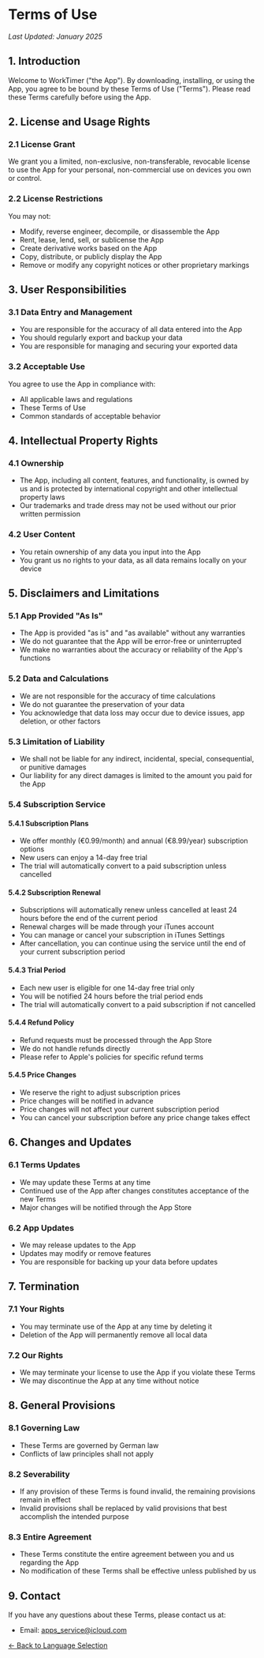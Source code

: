 # Terms of Use

*Last Updated: January 2025*

## 1. Introduction

Welcome to WorkTimer ("the App"). By downloading, installing, or using the App, you agree to be bound by these Terms of Use ("Terms"). Please read these Terms carefully before using the App.

## 2. License and Usage Rights

### 2.1 License Grant
We grant you a limited, non-exclusive, non-transferable, revocable license to use the App for your personal, non-commercial use on devices you own or control.

### 2.2 License Restrictions
You may not:
- Modify, reverse engineer, decompile, or disassemble the App
- Rent, lease, lend, sell, or sublicense the App
- Create derivative works based on the App
- Copy, distribute, or publicly display the App
- Remove or modify any copyright notices or other proprietary markings

## 3. User Responsibilities

### 3.1 Data Entry and Management
- You are responsible for the accuracy of all data entered into the App
- You should regularly export and backup your data
- You are responsible for managing and securing your exported data

### 3.2 Acceptable Use
You agree to use the App in compliance with:
- All applicable laws and regulations
- These Terms of Use
- Common standards of acceptable behavior

## 4. Intellectual Property Rights

### 4.1 Ownership
- The App, including all content, features, and functionality, is owned by us and is protected by international copyright and other intellectual property laws
- Our trademarks and trade dress may not be used without our prior written permission

### 4.2 User Content
- You retain ownership of any data you input into the App
- You grant us no rights to your data, as all data remains locally on your device

## 5. Disclaimers and Limitations

### 5.1 App Provided "As Is"
- The App is provided "as is" and "as available" without any warranties
- We do not guarantee that the App will be error-free or uninterrupted
- We make no warranties about the accuracy or reliability of the App's functions

### 5.2 Data and Calculations
- We are not responsible for the accuracy of time calculations
- We do not guarantee the preservation of your data
- You acknowledge that data loss may occur due to device issues, app deletion, or other factors

### 5.3 Limitation of Liability
- We shall not be liable for any indirect, incidental, special, consequential, or punitive damages
- Our liability for any direct damages is limited to the amount you paid for the App

### 5.4 Subscription Service

#### 5.4.1 Subscription Plans
- We offer monthly (€0.99/month) and annual (€8.99/year) subscription options
- New users can enjoy a 14-day free trial
- The trial will automatically convert to a paid subscription unless cancelled

#### 5.4.2 Subscription Renewal
- Subscriptions will automatically renew unless cancelled at least 24 hours before the end of the current period
- Renewal charges will be made through your iTunes account
- You can manage or cancel your subscription in iTunes Settings
- After cancellation, you can continue using the service until the end of your current subscription period

#### 5.4.3 Trial Period
- Each new user is eligible for one 14-day free trial only
- You will be notified 24 hours before the trial period ends
- The trial will automatically convert to a paid subscription if not cancelled

#### 5.4.4 Refund Policy
- Refund requests must be processed through the App Store
- We do not handle refunds directly
- Please refer to Apple's policies for specific refund terms

#### 5.4.5 Price Changes
- We reserve the right to adjust subscription prices
- Price changes will be notified in advance
- Price changes will not affect your current subscription period
- You can cancel your subscription before any price change takes effect

## 6. Changes and Updates

### 6.1 Terms Updates
- We may update these Terms at any time
- Continued use of the App after changes constitutes acceptance of the new Terms
- Major changes will be notified through the App Store

### 6.2 App Updates
- We may release updates to the App
- Updates may modify or remove features
- You are responsible for backing up your data before updates

## 7. Termination

### 7.1 Your Rights
- You may terminate use of the App at any time by deleting it
- Deletion of the App will permanently remove all local data

### 7.2 Our Rights
- We may terminate your license to use the App if you violate these Terms
- We may discontinue the App at any time without notice

## 8. General Provisions

### 8.1 Governing Law
- These Terms are governed by German law
- Conflicts of law principles shall not apply

### 8.2 Severability
- If any provision of these Terms is found invalid, the remaining provisions remain in effect
- Invalid provisions shall be replaced by valid provisions that best accomplish the intended purpose

### 8.3 Entire Agreement
- These Terms constitute the entire agreement between you and us regarding the App
- No modification of these Terms shall be effective unless published by us

## 9. Contact

If you have any questions about these Terms, please contact us at:
- Email: apps_service@icloud.com

[← Back to Language Selection](index.md)
